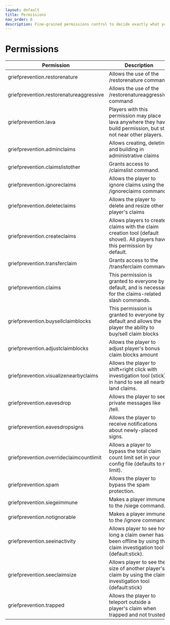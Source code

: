 ```yaml
---
layout: default
title: Permissions
nav_order: 6
description: Fine-grained permissions control to decide exactly what you want people to be able to do
---
```


# Permissions


| Permission          | Description   |
| -------------    | ------------- |
|griefprevention.restorenature | Allows the use of the /restorenature command |
|griefprevention.restorenatureaggressive | Allows the use of the /restorenatureaggressive command |
|griefprevention.lava | Players with this permission may place lava anywhere they have build permission, but still not near other players. |
|griefprevention.adminclaims | Allows creating, deleting and building in administrative claims |
|griefprevention.claimslistother | Grants access to /claimslist <other> command. |
|griefprevention.ignoreclaims | Allows the player to ignore claims using the /ignoreclaims command |
|griefprevention.deleteclaims | Allows the player to delete and resize other player's claims |
|griefprevention.createclaims | Allows players to create claims with the claim creation tool (default shovel). All players have this permission by default. |
|griefprevention.transferclaim | Grants access to the /transferclaim command. |
|griefprevention.claims | This permission is granted to everyone by default, and is necessary for the claims-related slash commands. |
|griefprevention.buysellclaimb­locks | This permission is granted to everyone by default and allows the player the ability to buy/sell claim blocks |
|griefprevention.adjustclaimblocks | Allows the player to adjust player's bonus claim blocks amount |
|griefprevention.visualizenearbyclaims | Allows the player to shift+right click with investigation tool (stick) in hand to see all nearby land claims. |
|griefprevention.eavesdrop | Allows the player to see private messages like /tell. |
|griefprevention.eavesdropsigns | Allows the player to receive notifications about newly-placed signs. |
|griefprevention.overrideclaimcountlimit | Allows a player to bypass the total claim count limit set in your config file (defaults to no limit). |
|griefprevention.spam | Allows the player to bypass the spam protection. |
|griefprevention.siegeimmune | Makes a player immune to the /siege command. |
|griefprevention.notignorable | Makes a player immune to the /ignore command. |
|griefprevention.seeinactivity | Allows player to see how long a claim owner has been offline by using the claim investigation tool (default:stick). |
|griefprevention.seeclaimsize | Allows player to see the size of another player's claim by using the claim investigation tool (default:stick) |
|griefprevention.trapped | Allows the player to teleport outside a player's claim when trapped and not trusted. |
